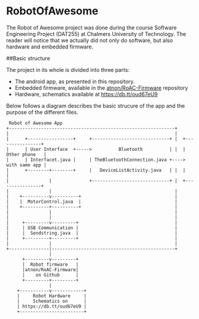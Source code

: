 RobotOfAwesome
==============
The Robot of Awesome project was done during the course Software Engineering Project (DAT255) at Chalmers University of Technology.
The reader will notice that we actually did not only do software, but also hardware and embedded firmware.

##Basic structure

The project in its whole is divided into three parts:
* The android app, as presented in this repository.
* Embedded firmware, available in the [atnon/RoAC-Firmware](https://github.com/atnon/RoAC-Firmware) repository
* Hardware, schematics available at https://db.tt/oud67eU9

Below follows a diagram describes the basic strucure of the app and the purpose of the different files.
```
 Robot of Awesome App                                                               
+--------------------------------------------------------------+                    
|                                                              |                    
|      +-----------------+     +-----------------------------+ |  +----------------+
|      | User Interface  +----->          Bluetooth          | |  |  Other phone   |
|      | Interfacet.java |     | TheBluetoothConnection.java +---->  with same app |
|      +--------+--------+     |   DeviceListActivity.java   | |  |                |
|               |              +-----------------------------+ |  +----------------+
|               |                                              |                    
|    +----------v----------+                                   |                    
|    |  MotorControl.java  |                                   |
|    +----------+----------+                                   |                    
|               |                                              |                    
|               |                                              |                    
|     +---------v---------+                                    |                    
|     | USB Communication |                                    |                    
|     |  Sendstring.java  |                                    |                    
|     +---------+---------+                                    |                    
|               |                                              |                    
+---------------|----------------------------------------------+                    
                |                                                                   
      +---------v---------+                                                         
      |  Robot firmware   |                                                         
      |atnon/RoAC-Firmware|                                                         
      |    on Github      |                                                         
      +---------+---------+                                                  
                |                                                                   
    +-----------v------------+                                                      
    |     Robot Hardware     |                                                      
    |     Schematics on      |                                                      
    | https://db.tt/oud67eU9 |                                                      
    +------------------------+                                                      

```
## 
